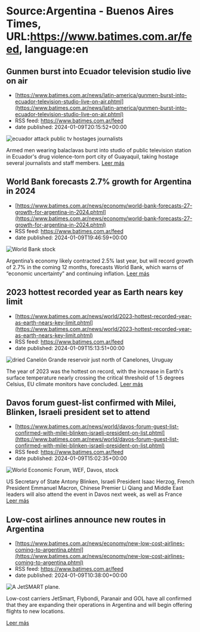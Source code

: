 # Source:Argentina - Buenos Aires Times, URL:https://www.batimes.com.ar/feed, language:en

## Gunmen burst into Ecuador television studio live on air
 - [https://www.batimes.com.ar/news/latin-america/gunmen-burst-into-ecuador-television-studio-live-on-air.phtml](https://www.batimes.com.ar/news/latin-america/gunmen-burst-into-ecuador-television-studio-live-on-air.phtml)
 - RSS feed: https://www.batimes.com.ar/feed
 - date published: 2024-01-09T20:15:52+00:00

<p><img alt="ecuador attack public tv hostages journalists" src="https://fotos.perfil.com/2024/01/09/trim/540/304/ecuador-attack-public-tv-hostages-journalists-1734566.jpg" /></p>Armed men wearing balaclavas burst into studio of public television station in Ecuador's drug violence-torn port city of Guayaquil, taking hostage several journalists and staff members. <a href="https://www.batimes.com.ar/news/latin-america/gunmen-burst-into-ecuador-television-studio-live-on-air.phtml">Leer más</a>

## World Bank forecasts 2.7% growth for Argentina in 2024
 - [https://www.batimes.com.ar/news/economy/world-bank-forecasts-27-growth-for-argentina-in-2024.phtml](https://www.batimes.com.ar/news/economy/world-bank-forecasts-27-growth-for-argentina-in-2024.phtml)
 - RSS feed: https://www.batimes.com.ar/feed
 - date published: 2024-01-09T19:46:59+00:00

<p><img alt="World Bank stock" src="https://fotos.perfil.com/2024/01/09/trim/540/304/world-bank-stock-1734535.jpg" /></p>Argentina’s economy likely contracted 2.5% last year, but will record growth of 2.7% in the coming 12 months, forecasts World Bank, which warns of “economic uncertainty” and continuing inflation. <a href="https://www.batimes.com.ar/news/economy/world-bank-forecasts-27-growth-for-argentina-in-2024.phtml">Leer más</a>

## 2023 hottest recorded year as Earth nears key limit
 - [https://www.batimes.com.ar/news/world/2023-hottest-recorded-year-as-earth-nears-key-limit.phtml](https://www.batimes.com.ar/news/world/2023-hottest-recorded-year-as-earth-nears-key-limit.phtml)
 - RSS feed: https://www.batimes.com.ar/feed
 - date published: 2024-01-09T15:13:51+00:00

<p><img alt="dried Canelón Grande reservoir just north of Canelones, Uruguay" src="https://fotos.perfil.com/2024/01/09/trim/540/304/dried-canelon-grande-reservoir-just-north-of-canelones-uruguay-1734262.jpg" /></p>The year of 2023 was the hottest on record, with the increase in Earth's surface temperature nearly crossing the critical threshold of 1.5 degrees Celsius, EU climate monitors have concluded. <a href="https://www.batimes.com.ar/news/world/2023-hottest-recorded-year-as-earth-nears-key-limit.phtml">Leer más</a>

## Davos forum guest-list confirmed with Milei, Blinken, Israeli president set to attend
 - [https://www.batimes.com.ar/news/world/davos-forum-guest-list-confirmed-with-milei-blinken-israeli-president-on-list.phtml](https://www.batimes.com.ar/news/world/davos-forum-guest-list-confirmed-with-milei-blinken-israeli-president-on-list.phtml)
 - RSS feed: https://www.batimes.com.ar/feed
 - date published: 2024-01-09T15:02:35+00:00

<p><img alt="World Economic Forum, WEF, Davos, stock" src="https://fotos.perfil.com/2024/01/09/trim/540/304/world-economic-forum-wef-davos-stock-1734259.jpg" /></p>US Secretary of State Antony Blinken, Israeli President Isaac Herzog, French President Emmanuel Macron, Chinese Premier Li Qiang and Middle East leaders will also attend the event in Davos next week, as well as France  <a href="https://www.batimes.com.ar/news/world/davos-forum-guest-list-confirmed-with-milei-blinken-israeli-president-on-list.phtml">Leer más</a>

## Low-cost airlines announce new routes in Argentina
 - [https://www.batimes.com.ar/news/economy/new-low-cost-airlines-coming-to-argentina.phtml](https://www.batimes.com.ar/news/economy/new-low-cost-airlines-coming-to-argentina.phtml)
 - RSS feed: https://www.batimes.com.ar/feed
 - date published: 2024-01-09T10:38:00+00:00

<p><img alt="A JetSMART plane." src="https://fotos.perfil.com/2023/04/21/trim/540/304/a-jetsmart-plane-1551965.jpg" /></p>Low-cost carriers JetSmart, Flybondi, Paranair and GOL have all confirmed that they are expanding their operations in Argentina and will begin offering flights to new locations.

 <a href="https://www.batimes.com.ar/news/economy/new-low-cost-airlines-coming-to-argentina.phtml">Leer más</a>

